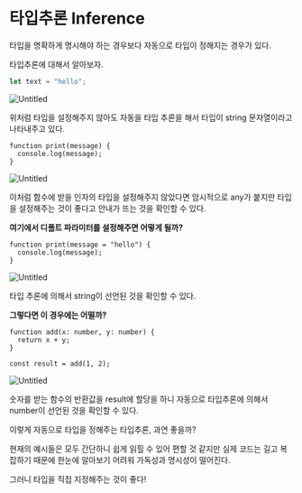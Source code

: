# 타입추론 Inference

타입을 명확하게 명시해야 하는 경우보다 자동으로 타입이 정해지는 경우가 있다.

타입추론에 대해서 알아보자.

```jsx
let text = "hello";
```

![Untitled](https://s3-us-west-2.amazonaws.com/secure.notion-static.com/442d5ea1-4b41-4c47-9b3d-17780acde5f0/Untitled.png)

위처럼 타입을 설정해주지 않아도 자동을 타입 추론을 해서 타입이 string 문자열이라고 나타내주고 있다.

```tsx
function print(message) {
  console.log(message);
}
```

![Untitled](https://s3-us-west-2.amazonaws.com/secure.notion-static.com/7d44495f-5a12-4258-b79e-9bbe41bc874c/Untitled.png)

이처럼 함수에 받을 인자의 타입을 설정해주지 않았다면 암시적으로 any가 붙지만 타입을 설정해주는 것이 좋다고 안내가 뜨는 것을 확인할 수 있다.

**여기에서 디폴트 파라미터를 설정해주면 어떻게 될까?**

```tsx
function print(message = "hello") {
  console.log(message);
}
```

![Untitled](https://s3-us-west-2.amazonaws.com/secure.notion-static.com/e205e669-7c97-438f-ba20-26f8c18021a0/Untitled.png)

타입 추론에 의해서 string이 선언된 것을 확인할 수 있다.

**그렇다면 이 경우에는 어떨까?**

```tsx
function add(x: number, y: number) {
  return x + y;
}

const result = add(1, 2);
```

![Untitled](https://s3-us-west-2.amazonaws.com/secure.notion-static.com/1eaa539a-7fd3-456c-a439-71ffc4014aa4/Untitled.png)

숫자를 받는 함수의 반환값을 result에 할당을 하니 자동으로 타입추론에 의해서 number이 선언된 것을 확인할 수 있다.

이렇게 자동으로 타입을 정해주는 타입추론, 과연 좋을까?

현재의 예시들은 모두 간단하니 쉽게 읽힐 수 있어 편할 것 같지만 실제 코드는 길고 복잡하기 때문에 한눈에 알아보기 어려워 가독성과 명시성이 떨어진다.

그러니 타입을 직접 지정해주는 것이 좋다!
